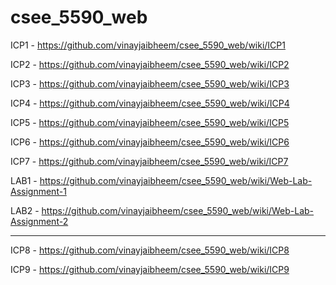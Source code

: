 # csee_5590_web
ICP1 - https://github.com/vinayjaibheem/csee_5590_web/wiki/ICP1

ICP2 - https://github.com/vinayjaibheem/csee_5590_web/wiki/ICP2

ICP3 - https://github.com/vinayjaibheem/csee_5590_web/wiki/ICP3

ICP4 - https://github.com/vinayjaibheem/csee_5590_web/wiki/ICP4

ICP5 - https://github.com/vinayjaibheem/csee_5590_web/wiki/ICP5

ICP6 - https://github.com/vinayjaibheem/csee_5590_web/wiki/ICP6

ICP7 - https://github.com/vinayjaibheem/csee_5590_web/wiki/ICP7

LAB1 - https://github.com/vinayjaibheem/csee_5590_web/wiki/Web-Lab-Assignment-1

LAB2 - https://github.com/vinayjaibheem/csee_5590_web/wiki/Web-Lab-Assignment-2

-----------------------------------------------------------------

ICP8 - https://github.com/vinayjaibheem/csee_5590_web/wiki/ICP8

ICP9 - https://github.com/vinayjaibheem/csee_5590_web/wiki/ICP9